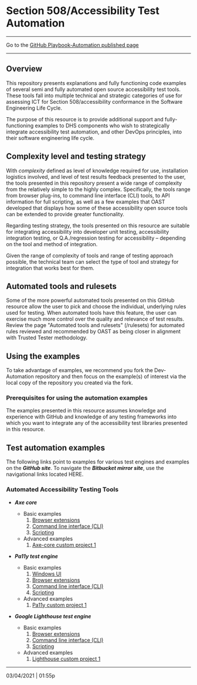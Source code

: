 # Section 508/Accessibility Test Automation

---

Go to the [GitHub Playbook-Automation published page](https://section508coordinators.github.io/Dev-Automation/)

---

## Overview
This repository presents explanations and fully functioning code examples of several semi and fully automated open source accessibility test tools. These tools fall into multiple technical and strategic categories of use for assessing ICT for Section 508/accessibility conformance in the Software Engineering Life Cycle.

The purpose of this resource is to provide additional support and fully-functioning examples to DHS components who wish to strategically integrate accessibility test automation, and other DevOps principles, into their software engineering life cycle.

## Complexity level and testing strategy

With *complexity* defined as level of knowledge required for use, installation logistics involved, and level of test results feedback presented to the user, the tools presented in this repository present a wide range of complexity from the relatively simple to the highly complex. Specifically, the tools range from browser plug-ins, to command line interface (CLI) tools, to API information for full scripting, as well as a few examples that OAST developed that displays how some of these accessibility open source tools can be extended to provide greater functionality.

Regarding testing strategy, the tools presented on this resource are suitable for integrating accessibility into developer unit testing, accessibility integration testing, or Q.A./regression testing for accessibility – depending on the tool and method of integration.

Given the range of complexity of tools and range of testing approach possible, the technical team can select the type of tool and strategy for integration that works best for them.

## Automated tools and rulesets

Some of the more powerful automated tools presented on this GitHub resource allow the user to pick and choose the individual, underlying rules used for testing. When automated tools have this feature, the user can exercise much more control over the quality and relevance of test results. Review the page "Automated tools and rulesets" (/rulesets) for automated rules reviewed and recommended by OAST as being closer in alignment with Trusted Tester methodology.

## Using the examples

To take advantage of examples, we recommend you fork the Dev-Automation repository and then focus on the example(s) of interest via the local copy of the repository you created via the fork.

### Prerequisites for using the automation examples

The examples presented in this resource assumes knowledge and experience with GitHub and knowledge of any testing frameworks into which you want to integrate any of the accessibility test libraries presented in this resource.

## Test automation examples

The following links point to examples for various test engines and examples on the ***GitHub site***. To navigate the ***Bitbucket mirror site***, use the navigational links located HERE.

### Automated Accessibility Testing Tools

  * ***Axe core***
    * Basic examples
        1. [Browser extensions](/examples/axe-core/axe-basic-browser-ext)
        2. [Command line interface (CLI)](/examples/axe-core/axe-basic-cli)
        3. [Scripting](/examples/axe-core/axe-basic-scripts)
    * Advanced examples
        1. [Axe-core custom project 1](/examples/axe-core/axe-advanced-project1)

  * ***Pa11y test engine***
    * Basic examples
        1. [Windows UI](/examples/pa11y/pa11y-basic-win-ui)
        2. [Browser extensions](/examples/pa11y/pa11y-basic-browser-ext)
        3. [Command line interface (CLI)](/examples/pa11y/pa11y-basic-cli)
        4. [Scripting](/examples/pa11y/pa11y-basic-scripts)
    * Advanced examples
        1. [Pa11y custom project 1](/examples/pa11y/pa11y-advanced-project1)
    
  * ***Google Lighthouse test engine***
    * Basic examples
        1. [Browser extensions](/examples/lighthouse/lh-basic-browser-ext)
        2. [Command line interface (CLI)](/examples/lighthouse/lh-basic-cli)
        3. [Scripting](/examples/lighthouse/lh-basic-scripts)
    * Advanced examples
        1. [Lighthouse custom project 1](/examples/lighthouse/lh-advanced-project1)
        
---

03/04/2021 | 01:55p


